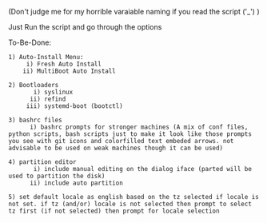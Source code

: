 (Don't judge me for my horrible varaiable naming if you read the script ('_') )

Just Run the script and go through the options

To-Be-Done:

	1) Auto-Install Menu:
		 i) Fresh Auto Install
		ii) MultiBoot Auto Install

	2) Bootloaders
		   i) syslinux
		  ii) refind
		 iii) systemd-boot (bootctl)

	3) bashrc files
		  i) bashrc prompts for stronger machines (A mix of conf files, python scripts, bash scripts just to make it look like those prompts you see with git icons and colorfilled text embeded arrows. not advisable to be used on weak machines though it can be used)

	4) partition editor
		   i) include manual editing on the dialog iface (parted will be used to partition the disk)
		  ii) include auto partition
	
	5) set default locale as english based on the tz selected if locale is not set. if tz (and/or) locale is not selected then prompt to select tz first (if not selected) then prompt for locale selection






